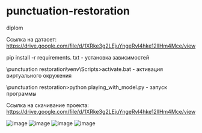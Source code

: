 # punctuation-restoration
 diplom


Ccылка на датасет: https://drive.google.com/file/d/1XRke3g2LEjuYngeRvl4hke12llHm4Mce/view

pip install -r requirements. txt - установка зависимостей

\punctuation restoration\venv\Scripts>activate.bat - активация виртуального окружения

\punctuation restoration>python playing_with_model.py - запуск программы

Ccылка на скачивание проекта: https://drive.google.com/file/d/1XRke3g2LEjuYngeRvl4hke12llHm4Mce/view 



![image](https://github.com/alloe16/punctuation_restoration-/assets/101383654/591826dc-894d-4f25-b061-51fe813b097d)
![image](https://github.com/alloe16/punctuation_restoration-/assets/101383654/599cd971-1206-4cea-99db-8b7e603de8d5)
![image](https://github.com/alloe16/punctuation_restoration-/assets/101383654/e69012b9-db30-4611-a8d4-a7436a63c1f0)
![image](https://github.com/alloe16/punctuation_restoration-/assets/101383654/5290afba-7a3d-4eaa-a89f-39e705c5c567)
